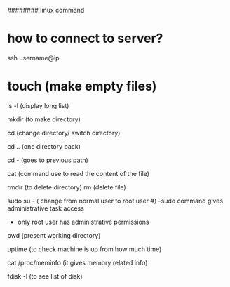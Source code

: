 ######## linux command

# how to connect to server?

ssh username@ip

# touch (make empty files)

ls -l  (display long list)

mkdir  (to make directory)

cd   (change directory/ switch directory)

cd .. (one directory back)

cd - (goes to previous path)

cat (command use to read the content of the file)

rmdir (to delete directory)
rm  (delete file)

sudo su -  ( change from normal user to root user #) 
-sudo command gives administrative task access
- only root user has administrative permissions

pwd  (present working directory)

uptime (to check machine is up from how much time)

cat /proc/meminfo  (it gives memory related info)

fdisk -l   (to see list of disk)